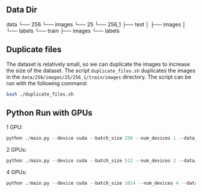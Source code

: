 ## Data Dir

data
└── 256
└── images
└── 25
└── 256_1
├── test
│ ├── images
│ └── labels
└── train
├── images
└── labels

## Duplicate files

The dataset is relatively small, so we can duplicate the images to increase the size of the dataset. The script `duplicate_files.sh` duplicates the images in the `data/256/images/25/256_1/train/images` directory. The script can be run with the following command:

```bash
bash ./duplicate_files.sh
```

## Python Run with GPUs

1 GPU:

```python
python ./main.py --device cuda --batch_size 256 --num_devices 1 --data_dir ./data/256/images/25/256_1/train --test_dir ./data/256/images/25/256_1/test
```

2 GPUs:

```python
python ./main.py --device cuda --batch_size 512 --num_devices 2 --data_dir ./data/256/images/25/256_1/train --test_dir ./data/256/images/25/256_1/test
```

4 GPUs:

```python
python ./main.py --device cuda --batch_size 1024 --num_devices 4 --data_dir ./data/256/images/25/256_1/train --test_dir ./data/256/images/25/256_1/test
```
